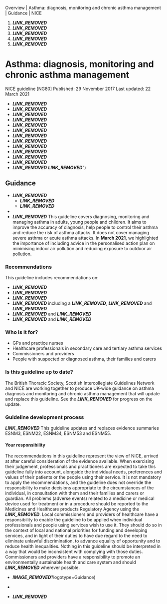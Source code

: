 
Overview | Asthma: diagnosis, monitoring and chronic asthma management | Guidance | NICE
1. ___LINK_REMOVED___
2. ___LINK_REMOVED___
3. ___LINK_REMOVED___
4. ___LINK_REMOVED___
5. ___LINK_REMOVED___
# Asthma: diagnosis, monitoring and chronic asthma management
NICE guideline [NG80]
 Published:
 29 November 2017
 Last updated:
 22 March 2021
* ___LINK_REMOVED___
* ___LINK_REMOVED___
* ___LINK_REMOVED___
* ___LINK_REMOVED___
* ___LINK_REMOVED___
* ___LINK_REMOVED___
* ___LINK_REMOVED___
* ___LINK_REMOVED___
* ___LINK_REMOVED___
* ___LINK_REMOVED___
* ___LINK_REMOVED___
* ___LINK_REMOVED___
* ___LINK_REMOVED___
___LINK_REMOVED___")
## Guidance
* ___LINK_REMOVED___
	+ ___LINK_REMOVED___
	+ ___LINK_REMOVED___
* 
* ___LINK_REMOVED___
This guideline covers diagnosing, monitoring and managing asthma in adults, young people and children. It aims to improve the accuracy of diagnosis, help people to control their asthma and reduce the risk of asthma attacks. It does not cover managing severe asthma or acute asthma attacks.
In **March 2021**, we highlighted the importance of including advice in the personalised action plan on minimising indoor air pollution and reducing exposure to outdoor air pollution. 
### Recommendations
This guideline includes recommendations on:
* ___LINK_REMOVED___
* ___LINK_REMOVED___
* ___LINK_REMOVED___
* ___LINK_REMOVED___ including a ___LINK_REMOVED___, ___LINK_REMOVED___ and ___LINK_REMOVED___
* ___LINK_REMOVED___ and ___LINK_REMOVED___
* ___LINK_REMOVED___ and ___LINK_REMOVED___
### Who is it for?
* GPs and practice nurses
* Healthcare professionals in secondary care and tertiary asthma services
* Commissioners and providers
* People with suspected or diagnosed asthma, their families and carers
### Is this guideline up to date?
The British Thoracic Society, Scottish Intercollegiate Guidelines Network and NICE are working together to produce UK-wide guidance on asthma diagnosis and monitoring and chronic asthma management that will update and replace this guideline. See the ___LINK_REMOVED___ for progress on the update.
### Guideline development process
___LINK_REMOVED___
This guideline updates and replaces evidence summaries ESNM3, ESNM22, ESNM34, ESNM53 and ESNM55.
#### Your responsibility
The recommendations in this guideline represent the view of NICE, arrived at after careful consideration of the evidence available. When exercising their judgement, professionals and practitioners are expected to take this guideline fully into account, alongside the individual needs, preferences and values of their patients or the people using their service. It is not mandatory to apply the recommendations, and the guideline does not override the responsibility to make decisions appropriate to the circumstances of the individual, in consultation with them and their families and carers or guardian.
All problems (adverse events) related to a medicine or medical device used for treatment or in a procedure should be reported to the Medicines and Healthcare products Regulatory Agency using the ___LINK_REMOVED___.
Local commissioners and providers of healthcare have a responsibility to enable the guideline to be applied when individual professionals and people using services wish to use it. They should do so in the context of local and national priorities for funding and developing services, and in light of their duties to have due regard to the need to eliminate unlawful discrimination, to advance equality of opportunity and to reduce health inequalities. Nothing in this guideline should be interpreted in a way that would be inconsistent with complying with those duties.
 Commissioners and providers have a responsibility to promote an environmentally sustainable health and care system and should ___LINK_REMOVED___ wherever possible.
* ___IMAGE_REMOVED___?logotype=Guidance)
  
* 
* ___LINK_REMOVED___
